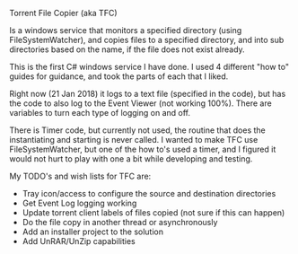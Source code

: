 Torrent File Copier (aka TFC)

Is a windows service that monitors a specified directory (using FileSystemWatcher), and copies files to a specified directory, 
and into sub directories based on the name, if the file does not exist already.

This is the first C# windows service I have done.  I used 4 different "how to" guides for guidance, and took the parts of each 
that I liked.

Right now (21 Jan 2018) it logs to a text file (specified in the code), but has the code to also log to the 
Event Viewer (not working 100%).  There are variables to turn each type of logging on and off.

There is Timer code, but currently not used, the routine that does the instantiating and starting is never called.  I wanted to 
make TFC use FileSystemWatcher, but one of the how to's used a timer, and I figured it would not hurt to play with one a bit while 
developing and testing.

My TODO's and wish lists for TFC are:
* Tray icon/access to configure the source and destination directories
* Get Event Log logging working
* Update torrent client labels of files copied (not sure if this can happen)
* Do the file copy in another thread or asynchronously
* Add an installer project to the solution
* Add UnRAR/UnZip capabilities

